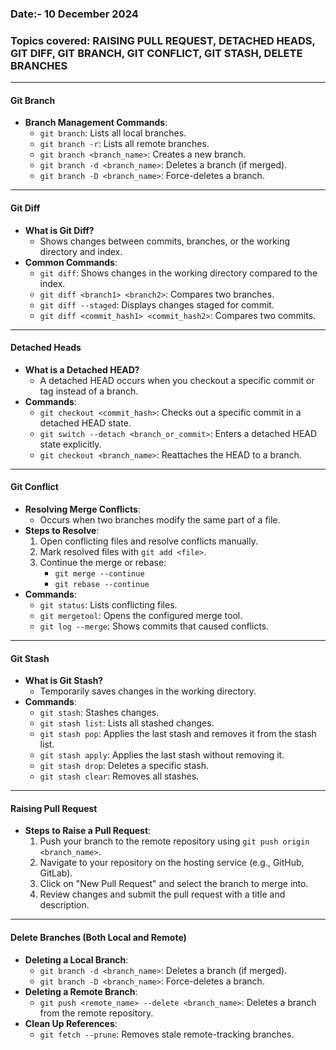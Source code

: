 ### Date:- 10 December 2024
### Topics covered: RAISING PULL REQUEST, DETACHED HEADS, GIT DIFF, GIT BRANCH, GIT CONFLICT, GIT STASH, DELETE BRANCHES

---

#### **Git Branch**
- **Branch Management Commands**:
  - `git branch`: Lists all local branches.
  - `git branch -r`: Lists all remote branches.
  - `git branch <branch_name>`: Creates a new branch.
  - `git branch -d <branch_name>`: Deletes a branch (if merged).
  - `git branch -D <branch_name>`: Force-deletes a branch.

---

#### **Git Diff**
- **What is Git Diff?**
  - Shows changes between commits, branches, or the working directory and index.
- **Common Commands**:
  - `git diff`: Shows changes in the working directory compared to the index.
  - `git diff <branch1> <branch2>`: Compares two branches.
  - `git diff --staged`: Displays changes staged for commit.
  - `git diff <commit_hash1> <commit_hash2>`: Compares two commits.

---

#### **Detached Heads**
- **What is a Detached HEAD?**
  - A detached HEAD occurs when you checkout a specific commit or tag instead of a branch.
- **Commands**:
  - `git checkout <commit_hash>`: Checks out a specific commit in a detached HEAD state.
  - `git switch --detach <branch_or_commit>`: Enters a detached HEAD state explicitly.
  - `git checkout <branch_name>`: Reattaches the HEAD to a branch.

---

#### **Git Conflict**
- **Resolving Merge Conflicts**:
  - Occurs when two branches modify the same part of a file.
- **Steps to Resolve**:
  1. Open conflicting files and resolve conflicts manually.
  2. Mark resolved files with `git add <file>`.
  3. Continue the merge or rebase:
     - `git merge --continue`
     - `git rebase --continue`
- **Commands**:
  - `git status`: Lists conflicting files.
  - `git mergetool`: Opens the configured merge tool.
  - `git log --merge`: Shows commits that caused conflicts.

---

#### **Git Stash**
- **What is Git Stash?**
  - Temporarily saves changes in the working directory.
- **Commands**:
  - `git stash`: Stashes changes.
  - `git stash list`: Lists all stashed changes.
  - `git stash pop`: Applies the last stash and removes it from the stash list.
  - `git stash apply`: Applies the last stash without removing it.
  - `git stash drop`: Deletes a specific stash.
  - `git stash clear`: Removes all stashes.

---

#### **Raising Pull Request**
- **Steps to Raise a Pull Request**:
  1. Push your branch to the remote repository using `git push origin <branch_name>`.
  2. Navigate to your repository on the hosting service (e.g., GitHub, GitLab).
  3. Click on "New Pull Request" and select the branch to merge into.
  4. Review changes and submit the pull request with a title and description.

---

#### **Delete Branches (Both Local and Remote)**
- **Deleting a Local Branch**:
  - `git branch -d <branch_name>`: Deletes a branch (if merged).
  - `git branch -D <branch_name>`: Force-deletes a branch.
- **Deleting a Remote Branch**:
  - `git push <remote_name> --delete <branch_name>`: Deletes a branch from the remote repository.
- **Clean Up References**:
  - `git fetch --prune`: Removes stale remote-tracking branches.
